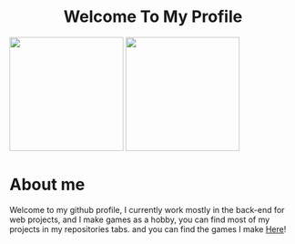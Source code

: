 <h1 align="center">Welcome To My Profile</h1>
<div>
  <img height="200em" src="https://github-readme-stats.vercel.app/api?username=Fenekito"/>
  <img height="200em" src="https://github-readme-stats.vercel.app/api/top-langs/?username=Fenekito&layout=compact&langs_count=7"/>
</div>

<div>
  <h1>About me</h1>
  <p>Welcome to my github profile, I currently work mostly in the back-end for web projects, and I make games as a hobby, you can find most of my projects in my repositories tabs. and you can find the games I make <a href="https://ntls.itch.io">Here</a>!</p>
</div>
